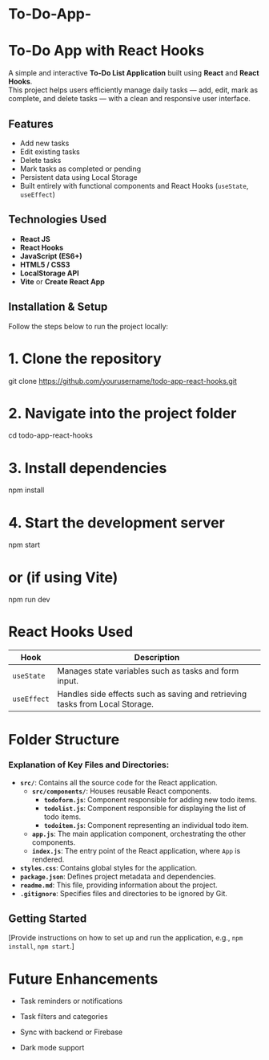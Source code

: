 # To-Do-App-
#  To-Do App with React Hooks

A simple and interactive **To-Do List Application** built using **React** and **React Hooks**.  
This project helps users efficiently manage daily tasks — add, edit, mark as complete, and delete tasks — with a clean and responsive user interface.


##  Features

-  Add new tasks  
-  Edit existing tasks  
-  Delete tasks  
-  Mark tasks as completed or pending  
-  Persistent data using Local Storage  
-  Built entirely with functional components and React Hooks (`useState`, `useEffect`)



##  Technologies Used

- **React JS**
- **React Hooks**
- **JavaScript (ES6+)**
- **HTML5 / CSS3**
- **LocalStorage API**
- **Vite** or **Create React App**


##  Installation & Setup

Follow the steps below to run the project locally:


# 1. Clone the repository
git clone https://github.com/yourusername/todo-app-react-hooks.git

# 2. Navigate into the project folder
cd todo-app-react-hooks

# 3. Install dependencies
npm install

# 4. Start the development server
npm start
# or (if using Vite)
npm run dev



# React Hooks Used

| Hook        | Description                                                                  |
| ----------- | ---------------------------------------------------------------------------- |
| `useState`  | Manages state variables such as tasks and form input.                        |
| `useEffect` | Handles side effects such as saving and retrieving tasks from Local Storage. |


# Folder Structure

### Explanation of Key Files and Directories:

* **`src/`**: Contains all the source code for the React application.
    * **`src/components/`**: Houses reusable React components.
        * **`todoform.js`**: Component responsible for adding new todo items.
        * **`todolist.js`**: Component responsible for displaying the list of todo items.
        * **`todoitem.js`**: Component representing an individual todo item.
    * **`app.js`**: The main application component, orchestrating the other components.
    * **`index.js`**: The entry point of the React application, where `App` is rendered.
* **`styles.css`**: Contains global styles for the application.
* **`package.json`**: Defines project metadata and dependencies.
* **`readme.md`**: This file, providing information about the project.
* **`.gitignore`**: Specifies files and directories to be ignored by Git.

## Getting Started

[Provide instructions on how to set up and run the application, e.g., `npm install`, `npm start`.]



#  Future Enhancements

- Task reminders or notifications

- Task filters and categories

- Sync with backend or Firebase

- Dark mode support

